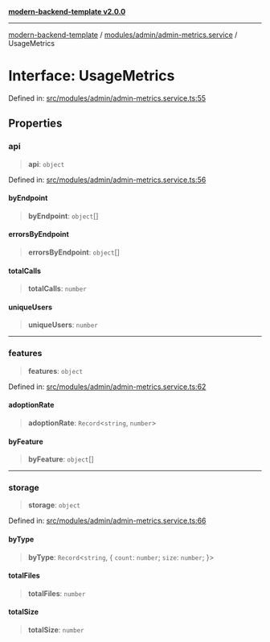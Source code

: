 [**modern-backend-template v2.0.0**](../../../../README.md)

***

[modern-backend-template](../../../../modules.md) / [modules/admin/admin-metrics.service](../README.md) / UsageMetrics

# Interface: UsageMetrics

Defined in: [src/modules/admin/admin-metrics.service.ts:55](https://github.com/maemreyo/saas-4cus-nodejs/blob/2a5b3f3aa11335dfa561e80e1feabb8e6084261e/src/modules/admin/admin-metrics.service.ts#L55)

## Properties

### api

> **api**: `object`

Defined in: [src/modules/admin/admin-metrics.service.ts:56](https://github.com/maemreyo/saas-4cus-nodejs/blob/2a5b3f3aa11335dfa561e80e1feabb8e6084261e/src/modules/admin/admin-metrics.service.ts#L56)

#### byEndpoint

> **byEndpoint**: `object`[]

#### errorsByEndpoint

> **errorsByEndpoint**: `object`[]

#### totalCalls

> **totalCalls**: `number`

#### uniqueUsers

> **uniqueUsers**: `number`

***

### features

> **features**: `object`

Defined in: [src/modules/admin/admin-metrics.service.ts:62](https://github.com/maemreyo/saas-4cus-nodejs/blob/2a5b3f3aa11335dfa561e80e1feabb8e6084261e/src/modules/admin/admin-metrics.service.ts#L62)

#### adoptionRate

> **adoptionRate**: `Record`\<`string`, `number`\>

#### byFeature

> **byFeature**: `object`[]

***

### storage

> **storage**: `object`

Defined in: [src/modules/admin/admin-metrics.service.ts:66](https://github.com/maemreyo/saas-4cus-nodejs/blob/2a5b3f3aa11335dfa561e80e1feabb8e6084261e/src/modules/admin/admin-metrics.service.ts#L66)

#### byType

> **byType**: `Record`\<`string`, \{ `count`: `number`; `size`: `number`; \}\>

#### totalFiles

> **totalFiles**: `number`

#### totalSize

> **totalSize**: `number`
